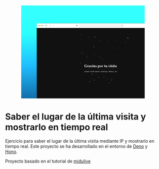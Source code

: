 
<p align="center">
    <a href="https://github.com/MoropM/last-time-visit" target="_blank"><img src="https://raw.githubusercontent.com/MoropM/last-time-visit/refs/heads/master/last-time.webp" width="400"></a>
</p>

# Saber el lugar de la última visita y mostrarlo en tiempo real

Ejercicio para saber el lugar de la última visita mediante IP y mostrarlo en tiempo real.
Este proyecto se ha desarrollado en el entorno de [Deno](https://deno.com/) y [Hono](https://hono.dev/).

Proyecto basado en el tutorial de [midulive](https://www.youtube.com/watch?v=sGG1xm5vZzY)